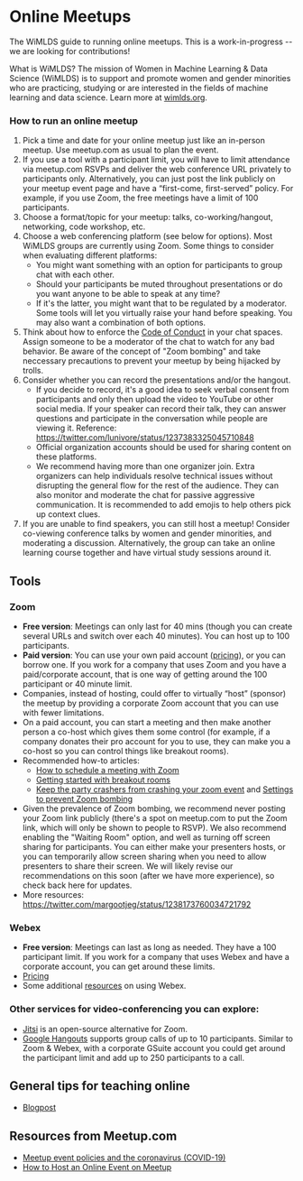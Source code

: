 # Online Meetups

The WiMLDS guide to running online meetups. This is a work-in-progress -- we are looking for contributions! 

What is WiMLDS?  The mission of Women in Machine Learning & Data Science (WiMLDS) is to support and promote women and gender minorities who are practicing, studying or are interested in the fields of machine learning and data science.  Learn more at [wimlds.org](http://wimlds.org).

### How to run an online meetup

1. Pick a time and date for your online meetup just like an in-person meetup. Use meetup.com as usual to plan the event.
2. If you use a tool with a participant limit, you will have to limit attendance via meetup.com RSVPs and deliver the web conference URL privately to participants only. Alternatively, you can just post the link publicly on your meetup event page and have a “first-come, first-served” policy.  For example, if you use Zoom, the free meetings have a limit of 100 participants.
3. Choose a format/topic for your meetup: talks, co-working/hangout, networking, code workshop, etc.
4. Choose a web conferencing platform (see below for options). Most WiMLDS groups are currently using Zoom.  Some things to consider when evaluating different platforms:
    - You might want something with an option for participants to group chat with each other.
    - Should your participants be muted throughout presentations or do you want anyone to be able to speak at any time?
    - If it's the latter, you might want that to be regulated by a moderator. Some tools will let you virtually raise your hand before speaking. You may also want a combination of both options.
5. Think about how to enforce the [Code of Conduct](https://github.com/WiMLDS/starter-kit/wiki/Code-of-conduct) in your chat spaces.  Assign someone to be a moderator of the chat to watch for any bad behavior.  Be aware of the concept of "Zoom bombing" and take neccessary precautions to prevent your meetup by being hijacked by trolls. 
6. Consider whether you can record the presentations and/or the hangout.
   - If you decide to record, it's a good idea to seek verbal consent from participants and only then upload the video to YouTube or other social media.
   If your speaker can record their talk, they can answer questions and participate in the conversation while people are viewing it. Reference: https://twitter.com/lunivore/status/1237383325045710848   
   - Official organization accounts should be used for sharing content on these platforms.  
   - We recommend having more than one organizer join. Extra organizers can help individuals resolve technical issues without disrupting the general flow for the rest of the audience. They can also monitor and moderate the chat for passive aggressive communication. It is recommended to add emojis to help others pick up context clues.
7. If you are unable to find speakers, you can still host a meetup! Consider co-viewing conference talks by women and gender minorities, and moderating a discussion. Alternatively, the group can take an online learning course together and
have virtual study sessions around it.


## Tools

### Zoom

- **Free version**:  Meetings can only last for 40 mins (though you can create several URLs and switch over each 40 minutes).  You can host up to 100 participants.
- **Paid version**: You can use your own paid account ([pricing](https://zoom.us/pricing)), or you can borrow one.  If you work for a company that uses Zoom and you have a paid/corporate account, that is one way of getting around the 100 participant or 40 minute limit.
- Companies, instead of hosting, could offer to virtually “host” (sponsor) the meetup by providing a corporate Zoom account that you can use with fewer limitations. 
- On a paid account, you can start a meeting and then make another person a co-host which gives them some control (for example, if a company donates their pro account for you to use, they can make you a co-host so you can control things like breakout rooms).
- Recommended how-to articles: 
  - [How to schedule a meeting with Zoom](https://support.zoom.us/hc/en-us/articles/201362413-Scheduling-meetings)
  - [Getting started with breakout rooms](https://support.zoom.us/hc/en-us/articles/206476093-Getting-Started-with-Breakout-Rooms)
  - [Keep the party crashers from crashing your zoom event](https://blog.zoom.us/wordpress/2020/03/20/keep-the-party-crashers-from-crashing-your-zoom-event/) and [Settings to prevent Zoom bombing](https://www.oxy.edu/offices-services/its/services/video-conferencing/zoom/settings-prevent-zoom-bombing)
- Given the prevalence of Zoom bombing, we recommend never posting your Zoom link publicly (there's a spot on meetup.com to put the Zoom link, which will only be shown to people to RSVP).  We also recommend enabling the "Waiting Room" option, and well as turning off screen sharing for participants.  You can either make your presenters hosts, or you can temporarily allow screen sharing when you need to allow presenters to share their screen.  We will likely revise our recommendations on this soon (after we have more experience), so check back here for updates. 
- More resources: https://twitter.com/margootjeg/status/1238173760034721792

### Webex

- **Free version**: Meetings can last as long as needed. They have a 100 participant limit.
If you work for a company that uses Webex and have a corporate account, you can get around these limits.
- [Pricing](https://www.webex.com/pricing/index.html)
- Some additional [resources](https://twitter.com/andrewheiss/status/1238165644941680641) on using Webex.

### Other services for video-conferencing you can explore:

- [Jitsi](https://meet.jit.si) is an open-source alternative for Zoom.
- [Google Hangouts](hangouts.google.com) supports group calls of up to 10 participants.
Similar to Zoom & Webex, with a corporate GSuite account you could get around the participant limit and add up to 250 participants to a call.

## General tips for teaching online

- [Blogpost](https://boristats.netlify.com/2020/03/12/2020-03-12-teaching-covid19/)


## Resources from Meetup.com

- [Meetup event policies and the coronavirus (COVID-19)](https://help.meetup.com/hc/en-us/articles/360041040931)
- [How to Host an Online Event on Meetup](https://help.meetup.com/hc/en-us/articles/360040609112)
